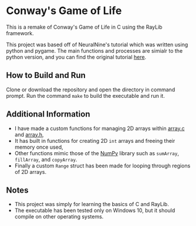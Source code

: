 # Conway's Game of Life
 This is a remake of Conway's Game of Life in C using the RayLib framework.  

 This project was based off of NeuralNine's tutorial which was written using python and pygame. The main functions and processes are simialr to the python version, and you can find the original tutorial [here](https://www.youtube.com/watch?v=cRWg2SWuXtM). 

 ## How to Build and Run
 Clone or download the repository and open the directory in command prompt. Run the command `make` to build the executable and run it. 

 ## Additional Information
 - I have made a custom functions for managing 2D arrays within [array.c](../blob/matser/src/array.c) and [array.h](../blob/master/headers/array.h),
 - It has built in functions for creating 2D `int` arrays and freeing their memory once used,
 - Other functions mimic those of the [NumPy](https://github.com/numpy/numpy) library such as `sumArray`, `fillArray`, and `copyArray`.
 - Finally a custom `Range` struct has been made for looping through regions of 2D arrays.

 ## Notes
 - This project was simply for learning the basics of C and RayLib.  
 - The executable has been tested only on Windows 10, but it should compile on other operating systems.